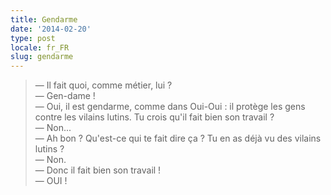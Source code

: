 ```yaml
---
title: Gendarme
date: '2014-02-20'
type: post
locale: fr_FR
slug: gendarme
---
```


> — Il fait quoi, comme métier, lui ?  
> — Gen-dame !  
> — Oui, il est gendarme, comme dans Oui-Oui : il protège les gens contre les vilains lutins. Tu crois qu'il fait bien son travail ?  
> — Non...  
> — Ah bon ? Qu'est-ce qui te fait dire ça ? Tu en as déjà vu des vilains lutins ?  
> — Non.  
> — Donc il fait bien son travail !  
> — OUI !
